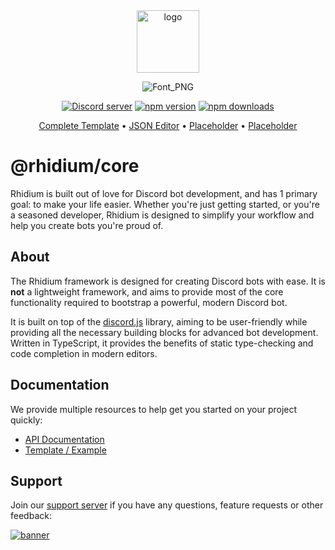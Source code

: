 <div align="center">
  <a href="https://rhidium.xyz"><img src="https://github.com/rhidium/core/assets/57721238/e6d25fa1-07cb-4284-a02a-f73fe7ef3878" width="100" alt="logo" /></a>

  ![Font_PNG](https://github.com/rhidium/core/assets/57721238/9ccc5763-8336-4d1e-8187-a738bafdc519)

  <p>
    <a href="https://discord.gg/mirasaki"><img src="https://img.shields.io/discord/793894728847720468?color=5865F2&logo=discord&logoColor=white" alt="Discord server" /></a>
    <a href="https://www.npmjs.com/package/@rhidium/core"><img src="https://img.shields.io/npm/v/@rhidium/core.svg?maxAge=3600" alt="npm version" /></a>
    <a href="https://www.npmjs.com/package/@rhidium/core"><img src="https://img.shields.io/npm/dt/@rhidium/core.svg?maxAge=3600" alt="npm downloads" /></a>
  </p>

  <p align="center">
    <a href="https://github.com/rhidium/template">Complete Template</a>
    •
    <a href="https://github.com/rhidium/json-editor">JSON Editor</a>
    •
    <a href="https://github.com/rhidium/json-editor">Placeholder</a>
    •
    <a href="https://github.com/rhidium/json-editor">Placeholder</a>
  </p>
</div>

# @rhidium/core

Rhidium is built out of love for Discord bot development, and has 1 primary goal: to make your life easier. Whether you're just getting started, or you're a seasoned developer, Rhidium is designed to simplify your workflow and help you create bots you're proud of.

## About

The Rhidium framework is designed for creating Discord bots with ease. It is **not** a lightweight framework, and aims to provide most of the core functionality required to bootstrap a powerful, modern Discord bot.

It is built on top of the [discord.js](https://discord.js.org/#/) library, aiming to be user-friendly while providing all the necessary building blocks for advanced bot development. Written in TypeScript, it provides the benefits of static type-checking and code completion in modern editors.

## Documentation

We provide multiple resources to help get you started on your project quickly:

- [API Documentation](https://rhidium.xyz/modules.html)
- [Template / Example](https://github.com/rhidium/template)

## Support

Join our [support server](https://discord.gg/mirasaki) if you have any questions, feature requests or other feedback:

[![banner](https://invidget.switchblade.xyz/mirasaki)](https://discord.gg/mirasaki)
